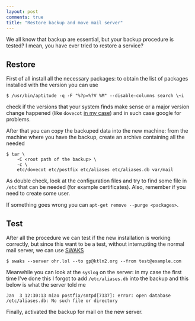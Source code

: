 ```yaml
---
layout: post
comments: true
title: "Restore backup and move mail server"
---
```


We all know that backup are essential, but your backup procedure
is tested? I mean, you have ever tried to restore a service?

## Restore

First of all install all the necessary packages: to obtain the list of packages
installed with the version you can use

    $ /usr/bin/aptitude -q -F "%?p=%?V %M" --disable-columns search \~i

check if the versions that your system finds make sense or a major version
change happened (like ``dovecot`` [in my
case](http://wiki2.dovecot.org/Upgrading/2.0)) and in such case google for
problems.

After that you can copy the backuped data into the new machine: from
the machine where you have the backup, create an archive containing
all the needed

```
$ tar \
    -C <root path of the backup> \
    -c \
    etc/dovecot etc/postfix etc/aliases etc/aliases.db var/mail
```

As double check, look at the configuration files and try to find some file in ``/etc`` that
can be needed (for example certificates). Also, remember if you need to create some user.

If something goes wrong you can ``apt-get remove --purge <packages>``.

## Test

After all the procedure we can test if the new installation is working correctly,
but since this want to be a test, without interrupting the normal mail server,
we can use [SWAKS](https://www.debian-administration.org/article/633/Testing_SMTP_servers_with_SWAKS)

```
$ swaks --server ohr.lol --to gp@ktln2.org --from test@example.com
```

Meanwhile you can look at the ``syslog`` on the server: in my case
the first time I've done this I forgot to add ``/etc/aliases.db``
into the backup and this below is what the server told me

```
Jan  3 12:30:13 miao postfix/smtpd[7337]: error: open database /etc/aliases.db: No such file or directory
```

Finally, activated the backup for mail on the new server.
